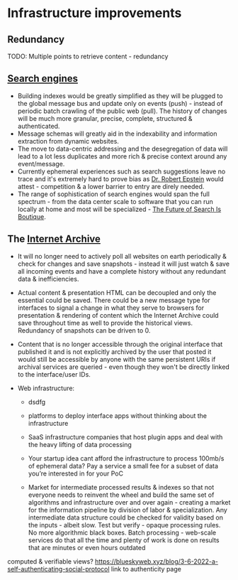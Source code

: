# Infrastructure improvements

## Redundancy

TODO: Multiple points to retrieve content - redundancy


## [Search engines](https://scribe.rip/p/what-every-software-engineer-should-know-about-search-27d1df99f80d)

- Building indexes would be greatly simplified as they will be plugged to the global message bus and update only on events (push) - instead of periodic batch crawling of the public web (pull). The history of changes will be much more granular, precise, complete, structured & authenticated.
- Message schemas will greatly aid in the indexability and information extraction from dynamic websites.
- The move to data-centric addressing and the desegregation of data will lead to a lot less duplicates and more rich & precise context around any event/message.
- Currently ephemeral experiences such as search suggestions leave no trace and it's extremely hard to prove bias as [Dr. Robert Epstein](https://en.wikipedia.org/wiki/Robert_Epstein#Contributions_to_Internet_Studies) would attest - competition & a lower barrier to entry are direly needed.
- The range of sophistication of search engines would span the full spectrum - from the data center scale to software that you can run locally at home and most will be specialized - [The Future of Search Is Boutique](https://future.a16z.com/the-future-of-search-is-boutique).

## The [Internet Archive](https://en.wikipedia.org/wiki/Internet_Archive)

- It will no longer need to actively poll all websites on earth periodically & check for changes and save snapshots - instead it will just watch & save all incoming events and have a complete history without any redundant data & inefficiencies.
- Actual content & presentation HTML can be decoupled and only the essential could be saved. There could be a new message type for interfaces to signal a change in what they serve to browsers for presentation & rendering of content which the Internet Archive could save throughout time as well to provide the historical views. Redundancy of snapshots can be driven to 0.
- Content that is no longer accessible through the original interface that published it and is not explicitly archived by the user that posted it would still be accessible by anyone with the same persistent URIs if archival services are queried - even though they won't be directly linked to the interface/user IDs.


- Web infrastructure:
    - dsdfg

    - platforms to deploy interface apps without thinking about the infrastructure
    - SaaS infrastructure companies that host plugin apps and deal with the heavy lifting of data processing
    - Your startup idea cant afford the infrastructure to process 100mb/s of ephemeral data? Pay a service a small fee for a subset of data you’re interested in for your PoC
    - Market for intermediate processed results & indexes so that not everyone needs to reinvent the wheel and build the same set of algorithms and infrastructure over and over again - creating a market for the information pipeline by division of labor & specialization. Any intermediate data structure could be checked for validity based on the inputs - albeit slow. Test but verify - opaque processing rules. No more algorithmic black boxes. Batch processing - web-scale services do that all the time and plenty of work is done on results that are minutes or even hours outdated

computed & verifiable views?
https://blueskyweb.xyz/blog/3-6-2022-a-self-authenticating-social-protocol
link to authenticity page
